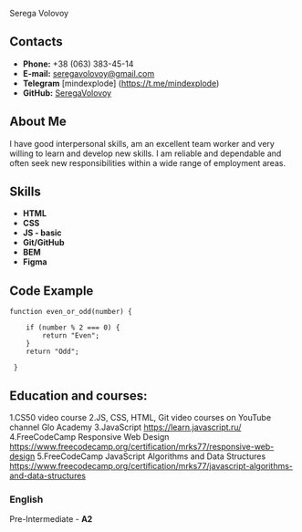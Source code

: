 Serega Volovoy
## Contacts
- **Phone:** +38 (063) 383-45-14
- **E-mail:** seregavolovoy@gmail.com
- **Telegram** [mindexplode] (https://t.me/mindexplode)
- **GitHub:** [SeregaVolovoy](https://github.com/SeregaVolovoy)
## About Me
I have good interpersonal skills, am an excellent team worker and very willing to learn and develop new skills.
I am reliable and dependable and often seek new responsibilities within a wide range of employment areas.
## Skills
- **HTML**
- **CSS**
- **JS - basic**
- **Git/GitHub**
- **BEM**
- **Figma**
## Code Example
```
function even_or_odd(number) {

    if (number % 2 === 0) {
        return "Even";
    }
    return "Odd";

 }
```
## Education and courses:
1.CS50 video course
2.JS, CSS, HTML, Git video courses on YouTube channel Glo Academy
3.JavaScript https://learn.javascript.ru/
4.FreeCodeCamp Responsive Web Design https://www.freecodecamp.org/certification/mrks77/responsive-web-design
5.FreeCodeCamp JavaScript Algorithms and Data Structures https://www.freecodecamp.org/certification/mrks77/javascript-algorithms-and-data-structures
### English
Pre-Intermediate - **A2**
